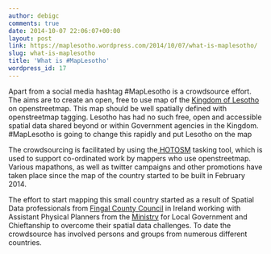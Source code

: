 ```yaml
---
author: debigc
comments: true
date: 2014-10-07 22:06:07+00:00
layout: post
link: https://maplesotho.wordpress.com/2014/10/07/what-is-maplesotho/
slug: what-is-maplesotho
title: 'What is #MapLesotho'
wordpress_id: 17
---
```


Apart from a social media hashtag #MapLesotho is a crowdsource effort. The aims are to create an open, free to use map of the [Kingdom of Lesotho](http://en.wikipedia.org/wiki/Lesotho) on openstreetmap. This map should be well spatially defined with openstreetmap tagging. Lesotho has had no such free, open and accessible spatial data shared beyond or within Government agencies in the Kingdom. #MapLesotho is going to change this rapidly and put Lesotho on the map

The crowdsourcing is facilitated by using the[ HOTOSM](http://tasks.hotosm.org/) tasking tool, which is used to support co-ordinated work by mappers who use openstreetmap. Various mapathons, as well as twitter campaigns and other promotions have taken place since the map of the country started to be built in February 2014.

The effort to start mapping this small country started as a result of Spatial Data professionals from [Fingal County Council](http://www.fingal.ie) in Ireland working with Assistant Physical Planners from the [Ministry](http://www.gov.ls/local/) for Local Government and Chieftanship to overcome their spatial data challenges. To date the crowdsource has involved persons and groups from numerous different countries.
